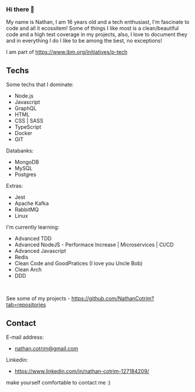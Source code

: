 ### Hi there 👋

My name is Nathan, I am 16 years old and a tech enthusiast, I'm fascinate to code and all it ecossitem! Some of things I like most is a clean/beautiful code and a high test coverage in my projects, also, I love to document they and in everything I do I like to be among the best, no exceptions!

I am part of https://www.ibm.org/initiatives/p-tech


## Techs

Some techs that I dominate:
- Node.js
- Javascript
- GraphQL
- HTML
- CSS | SASS
- TypeScript
- Docker
- GIT


Databanks:
- MongoDB
- MySQL
- Postgres


Extras:
- Jest
- Apache Kafka
- RabbitMQ
- Linux


I'm currently learning:
- Advanced TDD
- Advanced NodeJS - Performace Increase | Microservices | CI/CD
- Advanced Javascript
- Redis
- Clean Code and GoodPratices (I love you Uncle Bob)
- Clean Arch
- DDD

<br>

See some of my projects - https://github.com/NathanCotrim?tab=repositories
 
## Contact

E-mail address:
- nathan.cotrim@gmail.com

Linkedin:
- https://www.linkedin.com/in/nathan-cotrim-127184209/

make yourself comfortable to contact me :)
